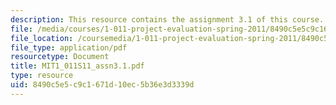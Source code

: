 ```yaml
---
description: This resource contains the assignment 3.1 of this course.
file: /media/courses/1-011-project-evaluation-spring-2011/8490c5e5c9c1671d10ec5b36e3d3339d_MIT1_011S11_assn3.1.pdf
file_location: /coursemedia/1-011-project-evaluation-spring-2011/8490c5e5c9c1671d10ec5b36e3d3339d_MIT1_011S11_assn3.1.pdf
file_type: application/pdf
resourcetype: Document
title: MIT1_011S11_assn3.1.pdf
type: resource
uid: 8490c5e5-c9c1-671d-10ec-5b36e3d3339d
---
```

